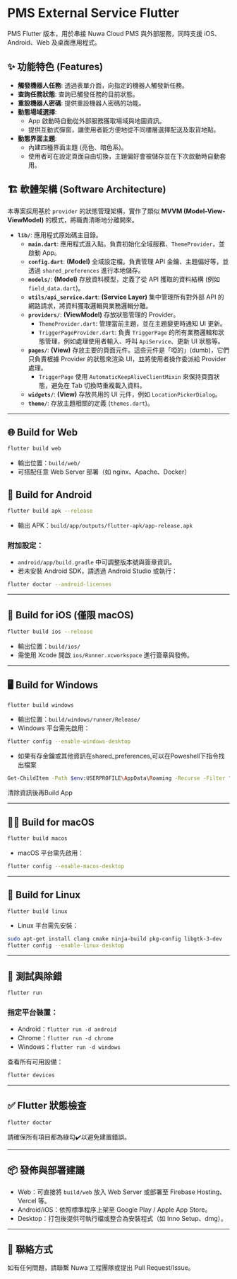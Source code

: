 # PMS External Service Flutter

PMS Flutter 版本，用於串接 Nuwa Cloud PMS 與外部服務，同時支援 iOS、Android、Web 及桌面應用程式。

## ✨ 功能特色 (Features)

- **觸發機器人任務**: 透過表單介面，向指定的機器人觸發新任務。
- **查詢任務狀態**: 查詢已觸發任務的目前狀態。
- **重設機器人密碼**: 提供重設機器人密碼的功能。
- **動態場域選擇**:
    - App 啟動時自動從外部服務獲取場域與地圖資訊。
    - 提供互動式彈窗，讓使用者能方便地從不同樓層選擇配送及取貨地點。
- **動態界面主題**:
    - 內建四種界面主題 (亮色、暗色系)。
    - 使用者可在設定頁面自由切換，主題偏好會被儲存並在下次啟動時自動套用。

## 🏗️ 軟體架構 (Software Architecture)

本專案採用基於 `provider` 的狀態管理架構，實作了類似 **MVVM (Model-View-ViewModel)** 的模式，將職責清晰地分離開來。

-   **`lib/`**: 應用程式原始碼主目錄。
    -   **`main.dart`**: 應用程式進入點。負責初始化全域服務、`ThemeProvider`，並啟動 App。
    -   **`config.dart`**: **(Model)** 全域設定檔。負責管理 API 金鑰、主題偏好等，並透過 `shared_preferences` 進行本地儲存。
    -   **`models/`**: **(Model)** 存放資料模型，定義了從 API 獲取的資料結構 (例如 `field_data.dart`)。
    -   **`utils/api_service.dart`**: **(Service Layer)** 集中管理所有對外部 API 的網路請求，將資料獲取邏輯與業務邏輯分離。
    -   **`providers/`**: **(ViewModel)** 存放狀態管理的 Provider。
        -   `ThemeProvider.dart`: 管理當前主題，並在主題變更時通知 UI 更新。
        -   `TriggerPageProvider.dart`: 負責 `TriggerPage` 的所有業務邏輯和狀態管理，例如處理使用者輸入、呼叫 `ApiService`、更新 UI 狀態等。
    -   **`pages/`**: **(View)** 存放主要的頁面元件。這些元件是「啞的」(dumb)，它們只負責根據 Provider 的狀態來渲染 UI，並將使用者操作委派給 Provider 處理。
        -   `TriggerPage` 使用 `AutomaticKeepAliveClientMixin` 來保持頁面狀態，避免在 Tab 切換時重複載入資料。
    -   **`widgets/`**: **(View)** 存放共用的 UI 元件，例如 `LocationPickerDialog`。
    -   **`theme/`**: 存放主題相關的定義 (`themes.dart`)。

---

## 🌐 Build for Web

```bash
flutter build web
```

- 輸出位置：`build/web/`
- 可搭配任意 Web Server 部署（如 nginx、Apache、Docker）


## 🤖 Build for Android

```bash
flutter build apk --release
```

- 輸出 APK：`build/app/outputs/flutter-apk/app-release.apk`

### 附加設定：

- `android/app/build.gradle` 中可調整版本號與簽章資訊。
- 若未安裝 Android SDK，請透過 Android Studio 或執行：

```bash
flutter doctor --android-licenses
```

---

## 🍎 Build for iOS (僅限 macOS)

```bash
flutter build ios --release
```

- 輸出位置：`build/ios/`
- 需使用 Xcode 開啟 `ios/Runner.xcworkspace` 進行簽章與發佈。

---

## 🖥️ Build for Windows

```bash
flutter build windows  
```
- 輸出位置：`build/windows/runner/Release/`
- Windows 平台需先啟用：

```bash
flutter config --enable-windows-desktop
```
- 如果有存金鑰或其他資訊在shared_preferences,可以在Poweshell下指令找出檔案
```bash
Get-ChildItem -Path $env:USERPROFILE\AppData\Roaming -Recurse -Filter "shared_preferences.json" -ErrorAction SilentlyContinue
```
清除資訊後再Build App

---

## 🧑‍💻 Build for macOS

```bash
flutter build macos
```

- macOS 平台需先啟用：

```bash
flutter config --enable-macos-desktop
```

---

## 🐧 Build for Linux

```bash
flutter build linux
```

- Linux 平台需先安裝：

```bash
sudo apt-get install clang cmake ninja-build pkg-config libgtk-3-dev
flutter config --enable-linux-desktop
```

---

## 🧪 測試與除錯

```bash
flutter run
```

### 指定平台裝置：

- Android：`flutter run -d android`
- Chrome：`flutter run -d chrome`
- Windows：`flutter run -d windows`

查看所有可用設備：
```bash
flutter devices
```

---

## ✅ Flutter 狀態檢查

```bash
flutter doctor
```

請確保所有項目都為綠勾✔️以避免建置錯誤。

---

## 📦 發佈與部署建議

- Web：可直接將 `build/web` 放入 Web Server 或部署至 Firebase Hosting、Vercel 等。
- Android/iOS：依照標準程序上架至 Google Play / Apple App Store。
- Desktop：打包後提供可執行檔或整合為安裝程式（如 Inno Setup、dmg）。

---

## 📮 聯絡方式

如有任何問題，請聯繫 Nuwa 工程團隊或提出 Pull Request/Issue。
